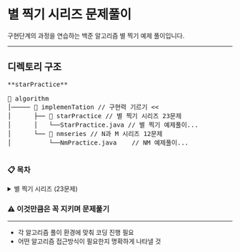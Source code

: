 # 별 찍기 시리즈 문제풀이
구현단계의 과정을 연습하는 백준 알고리즘 별 찍기 예제 풀이입니다.

---

## 디렉토리 구조
<pre>
**starPractice**

📂 algorithm
│───── 📂 implemenTation // 구현력 기르기 <<
│      ├── 📂 starPractice // 별 찍기 시리즈 23문제       
│      │   └──StarPractice.java // 별 찍기 예제풀이...
│      └── 📂 nmseries // N과 M 시리즈 12문제 
│          └──NmPractice.java    // NM 예제풀이...

</pre>
### 📋 목차
<details>
<summary>별 찍기 시리즈 (23문제)</summary>

- [별 찍기 1](./starPractice/StarPractice1.java) | 기본 출력
- [별 찍기 2](./starPractice/StarPractice2.java) | 오른쪽 정렬
- [별 찍기 3](./starPractice/StarPractice3.java) | 역순 출력
- [별 찍기 4](./starPractice/StarPractice4.java) | 역순 오른쪽 정렬 출력
- [별 찍기 5](./starPractice/StarPractice5.java) | 가운데 정렬 출력
- [별 찍기 6](./starPractice/StarPractice6.java) | 역순 가운데 정렬 출력
- [별 찍기 7](./starPractice/StarPractice7.java) | 증가-감소 연속 출력
- [별 찍기 8](./starPractice/StarPractice8.java) | 가운데 공백에 따른 증감출력 (리본모양)
- [별 찍기 9](./starPractice/StarPractice9.java) | 양쪽 공백에 따른 증감출력 (모래시계모양)
- [별 찍기 10](./starPractice/StarPractice10.java) | 재귀패턴 연습 (3의 거듭제곱 기준)
</details>


### ⚠ 이것만큼은 꼭 지키며 문제풀기

---

- 각 알고리즘 풀이 환경에 맞춰 코딩 진행 필요
- 어떤 알고리즘 접근방식이 필요한지 명확하게 나타낼 것